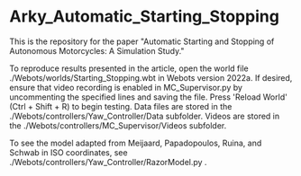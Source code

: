 # Arky_Automatic_Starting_Stopping
This is the repository for the paper "Automatic Starting and Stopping of Autonomous Motorcycles: A Simulation Study."

To reproduce results presented in the article, open the world file ./Webots/worlds/Starting_Stopping.wbt in Webots version 2022a. If desired, ensure that video recording is enabled in MC_Supervisor.py by uncommenting the specified lines and saving the file. Press 'Reload World' (Ctrl + Shift + R) to begin testing. Data files are stored in the ./Webots/controllers/Yaw_Controller/Data subfolder. Videos are stored in the ./Webots/controllers/MC_Supervisor/Videos subfolder.

To see the model adapted from Meijaard, Papadopoulos, Ruina, and Schwab in ISO coordinates, see ./Webots/controllers/Yaw_Controller/RazorModel.py . 
